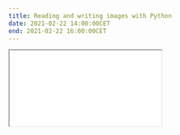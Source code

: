 ```yaml
---
title: Reading and writing images with Python
date: 2021-02-22 14:00:00CET
end: 2021-02-22 16:00:00CET
---
```


<div class="embed-responsive embed-responsive-4by3">
<iframe class="embed-responsive-item" title="Jupyter notebook" src="{{'/notebooks/image-io.html' | prepend: site.url }}">
</div>

